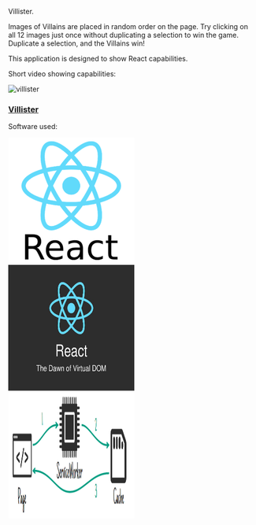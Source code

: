 Villister. 

Images of Villains are placed in random order on the page. Try clicking on all 12 images just once without duplicating a selection to win the game. Duplicate a selection, and the Villains win!

This application is designed to show React capabilities.

Short video showing capabilities:

![villister](https://user-images.githubusercontent.com/33644735/41979635-91833528-79f2-11e8-9756-c3e51ae49e17.gif)


<h3><a href="https://johnrthurlby.github.io/Villister/">Villister</a></h3>

Software used: 

<img src="/ReactJS.png" width="256" height="256" title="React JS"> <img src="/reactjsdom.jpg" width="256" height="256" title="React JS Dom"> 
<img src="/serviceworker.png" width="256" height="256" title="Service Worker">
